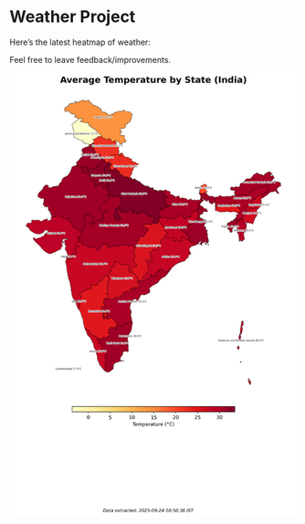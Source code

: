 # Weather Project

Here’s the latest heatmap of weather:

Feel free to leave feedback/improvements.

![India Heatmap](docs/assets/india_heatmap.png?v=D37FA6)

